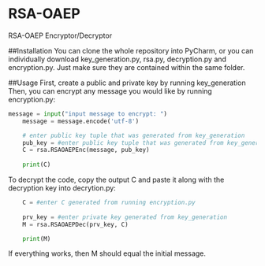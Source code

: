 # RSA-OAEP
RSA-OAEP Encryptor/Decryptor

##Installation
You can clone the whole repository into PyCharm, or you can individually download key_generation.py, rsa.py, decryption.py and encryption.py. Just make sure they are contained within the same folder.

##Usage
First, create a public and private key by running key_generation
Then, you can encrypt any message you would like by running encryption.py:
```python
message = input("input message to encrypt: ")
    message = message.encode('utf-8')

    # enter public key tuple that was generated from key_generation
    pub_key = #enter public key tuple that was generated from key_generation.py
    C = rsa.RSAOAEPEnc(message, pub_key)
    
    print(C)
```
To decrypt the code, copy the output C and paste it along with the decryption key into decrytion.py:
```python
    C = #enter C generated from running encryption.py
    
    prv_key = #enter private key generated from key_generation
    M = rsa.RSAOAEPDec(prv_key, C)

    print(M)
```
If everything works, then M should equal the initial message.
